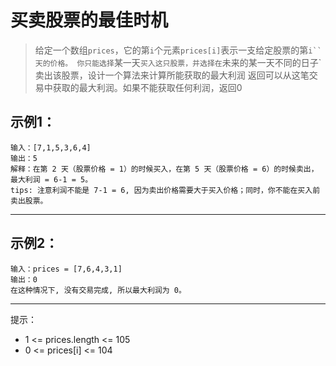 # 买卖股票的最佳时机
> 给定一个数组`prices`，它的第`i`个元素`prices[i]`表示一支给定股票的第`i``天的价格。
> 你只能选择`某一天`买入这只股票，并选择在`未来的某一天不同的日子`卖出该股票，设计一个算法来计算所能获取的最大利润
> 返回可以从这笔交易中获取的最大利润。如果不能获取任何利润，返回0


## 示例1：
```
输入：[7,1,5,3,6,4]
输出：5
解释：在第 2 天（股票价格 = 1）的时候买入，在第 5 天（股票价格 = 6）的时候卖出，最大利润 = 6-1 = 5。
tips: 注意利润不能是 7-1 = 6, 因为卖出价格需要大于买入价格；同时，你不能在买入前卖出股票。
```
---
## 示例2：
```
输入：prices = [7,6,4,3,1]
输出：0
在这种情况下, 没有交易完成, 所以最大利润为 0。
```
---

提示：
- 1 <= prices.length <= 105
- 0 <= prices[i] <= 104


